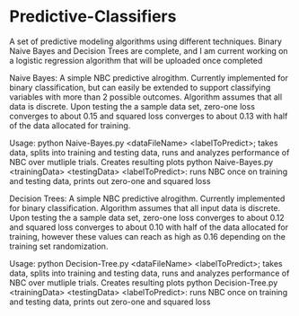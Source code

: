 # Predictive-Classifiers
A set of predictive modeling algorithms using different techniques. Binary Naive Bayes and Decision Trees are complete, and I am current working on a logistic regression
algorithm that will be uploaded once completed

Naive Bayes:
A simple NBC predictive alrogithm. Currently implemented for binary classification, but can easily be extended to support classifying variables 
with more than 2 possible outcomes. Algorithm assumes that all data is discrete. Upon testing the a sample data set, zero-one loss converges to about 0.15 and squared loss converges to about 0.13 with half of the data allocated for training.

Usage: python Naive-Bayes.py \<dataFileName\> \<labelToPredict\>; takes data, splits into training and testing data, runs and analyzes performance of NBC over mutliple trials.
Creates resulting plots
python Naive-Bayes.py \<trainingData\> \<testingData\> \<labelToPredict\>: runs NBC once on training and testing data, prints out zero-one and squared loss

Decision Trees:
A simple NBC predictive alrogithm. Currently implemented for binary classification. Algorithm assumes that all input data is discrete. Upon testing the a sample data set, zero-one loss converges to about 0.12 and squared loss converges to about 0.10 with half of the data allocated for training, however these values can reach as high as 0.16 depending on the training set randomization.

Usage: python Decision-Tree.py \<dataFileName\> \<labelToPredict\>; takes data, splits into training and testing data, runs and analyzes performance of NBC over mutliple trials. Creates resulting plots
python Decision-Tree.py \<trainingData\> \<testingData\> \<labelToPredict\>: runs NBC once on training and testing data, prints out zero-one and squared loss
